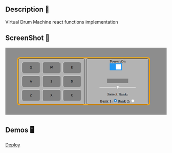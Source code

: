 ## Description 📖
Virtual Drum Machine react functions implementation

## ScreenShot 📸
![](screenshots/screenshot.png)

## Demos 🖥️
[Deploy](https://virtual-drum-machine.netlify.app/)
